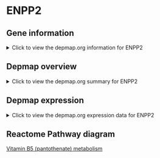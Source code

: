 <h1>ENPP2</h1>

<h2>Gene information</h2>
<details>
  <summary>Click to view the depmap.org information for ENPP2</summary>
  <iframe src="https://depmap.org/portal/gene/ENPP2?tab=about" style="border:none;width:100%;height:800px"></iframe>
</details>

<h2>Depmap overview</h2>
<details>
  <summary>Click to view the depmap.org summary for ENPP2</summary>
  <iframe src="https://depmap.org/portal/gene/ENPP2?tab=overview" style="border:none;width:100%;height:800px"></iframe>
</details>

<h2>Depmap expression</h2>
<details>
  <summary>Click to view the depmap.org expression data for ENPP2</summary>
  <iframe src="https://depmap.org/portal/gene/ENPP2?tab=characterization" style="border:none;width:100%;height:800px"></iframe>
</details>



<h2>Reactome Pathway diagram</h2>
<a href="https://reactome.org/PathwayBrowser/#/R-HSA-199220" target="_BLANK">Vitamin B5 (pantothenate) metabolism</a>



